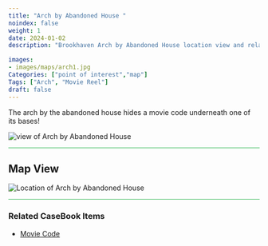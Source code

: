 ```yaml
---
title: "Arch by Abandoned House "
noindex: false
weight: 1
date: 2024-01-02
description: "Brookhaven Arch by Abandoned House location view and related secrets"

images:
- images/maps/arch1.jpg
Categories: ["point of interest","map"]
Tags: ["Arch", "Movie Reel"]
draft: false
--- 
```



The arch by the abandoned house hides a movie code underneath one of its bases!

![view of Arch by Abandoned House](/images/maps/arch1.jpg)

<hr style="background-color: #28b44c" size=8>

## Map View

![Location of Arch by Abandoned House](/images/maps/arch-by-abandoned-house.png)
<hr style="background-color: #28b44c" size=8>

### Related CaseBook Items

- [Movie Code](/casebook/movie_codes/#eagle-view-arch-code)